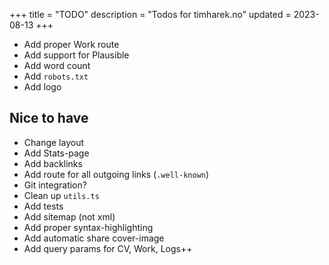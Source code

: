 +++
title = "TODO"
description = "Todos for timharek.no"
updated = 2023-08-13
+++

- Add proper Work route
- Add support for Plausible
- Add word count
- Add `robots.txt`
- Add logo

## Nice to have

- Change layout
- Add Stats-page
- Add backlinks
- Add route for all outgoing links (`.well-known`)
- Git integration?
- Clean up `utils.ts`
- Add tests
- Add sitemap (not xml)
- Add proper syntax-highlighting
- Add automatic share cover-image
- Add query params for CV, Work, Logs++
